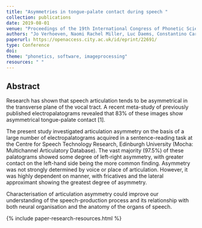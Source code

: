 ```yaml
---
title: "Asymmetries in tongue-palate contact during speech "
collection: publications
date: 2019-08-01
venue: "Proceedings of the 19th International Congress of Phonetic Sciences."
authors: "Jo Verhoeven, Naomi Rachel Miller, Luc Daems, Constantino Carlos Reyes-Aldasoro"
paperurl: https://openaccess.city.ac.uk/id/eprint/22691/
type: Conference
doi: 
theme: "phonetics, software, imageprocessing"
resources: " "
---
```


<h2> Abstract </h2>
Research has shown that speech articulation tends to be asymmetrical in the transverse plane of the vocal tract. A recent meta-study of previously published electropalatograms revealed that 83% of these images show asymmetrical tongue-palate contact [1].

The present study investigated articulation asymmetry on the basis of a large number of electropalatograms acquired in a sentence-reading task at the Centre for Speech Technology Research, Edinburgh University (Mocha: Multichannel Articulatory Database). The vast majority (97.5%) of these palatograms showed some degree of left-right asymmetry, with greater contact on the left-hand side being the more common finding. Asymmetry was not strongly determined by voice or place of articulation. However, it was highly dependent on manner, with fricatives and the lateral approximant showing the greatest degree of asymmetry.

Characterisation of articulation asymmetry could improve our understanding of the speech-production process and its relationship with both neural organisation and the anatomy of the organs of speech.

{% include paper-research-resources.html %}
